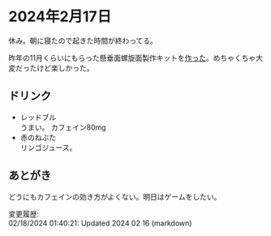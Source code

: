 # 2024年2月17日

休み。朝に寝たので起きた時間が終わってる。

昨年の11月くらいにもらった懸垂面螺旋面製作キットを[作った](https://twitter.com/ray45422/status/1758819892256755758)。めちゃくちゃ大変だったけど楽しかった。

## ドリンク

- レッドブル  
うまい。
カフェイン80mg
- 赤のねぶた  
リンゴジュース。

## あとがき

どうにもカフェインの効き方がよくない。明日はゲームをしたい。

変更履歴:  
02/18/2024 01:40:21: Updated 2024 02 16 (markdown)  
